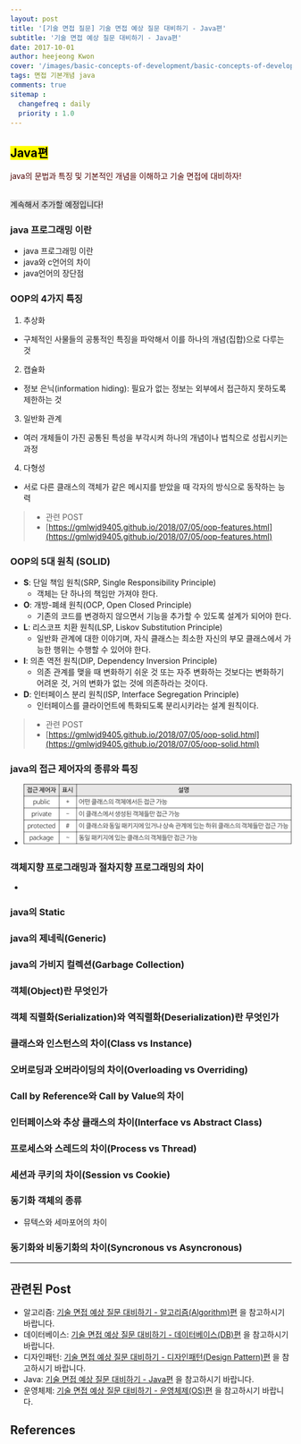 ```yaml
---
layout: post
title: '[기술 면접 질문] 기술 면접 예상 질문 대비하기 - Java편'
subtitle: '기술 면접 예상 질문 대비하기 - Java편'
date: 2017-10-01
author: heejeong Kwon
cover: '/images/basic-concepts-of-development/basic-concepts-of-development-main.png'
tags: 면접 기본개념 java
comments: true
sitemap :
  changefreq : daily
  priority : 1.0
---
```


## <mark>Java편</mark>  
<span style="color:#4d0000">java의 문법과 특징 및 기본적인 개념을 이해하고 기술 면접에 대비하자!</span>  

<br> <span style="background-color: #e1e1e1">계속해서 추가할 예정입니다!<span>

### java 프로그래밍 이란
* java 프로그래밍 이란
* java와 c언어의 차이
* java언어의 장단점

### OOP의 4가지 특징
1. 추상화
* 구체적인 사물들의 공통적인 특징을 파악해서 이를 하나의 개념(집합)으로 다루는 것
2. 캡슐화
* 정보 은닉(information hiding): 필요가 없는 정보는 외부에서 접근하지 못하도록 제한하는 것
3. 일반화 관계
* 여러 개체들이 가진 공통된 특성을 부각시켜 하나의 개념이나 법칙으로 성립시키는 과정
4. 다형성
* 서로 다른 클래스의 객체가 같은 메시지를 받았을 때 각자의 방식으로 동작하는 능력

> - 관련 POST  
> - [https://gmlwjd9405.github.io/2018/07/05/oop-features.html](https://gmlwjd9405.github.io/2018/07/05/oop-features.html)

### OOP의 5대 원칙 (SOLID)
* **S**: 단일 책임 원칙(SRP, Single Responsibility Principle)
  * 객체는 단 하나의 책임만 가져야 한다.
* **O**: 개방-폐쇄 원칙(OCP, Open Closed Principle)
  * 기존의 코드를 변경하지 않으면서 기능을 추가할 수 있도록 설계가 되어야 한다.
* **L**: 리스코프 치환 원칙(LSP, Liskov Substitution Principle)
  * 일반화 관계에 대한 이야기며, 자식 클래스는 최소한 자신의 부모 클래스에서 가능한 행위는 수행할 수 있어야 한다.
* **I**: 의존 역전 원칙(DIP, Dependency Inversion Principle)
  * 의존 관계를 맺을 때 변화하기 쉬운 것 또는 자주 변화하는 것보다는 변화하기 어려운 것, 거의 변화가 없는 것에 의존하라는 것이다.
* **D**: 인터페이스 분리 원칙(ISP, Interface Segregation Principle)
  * 인터페이스를 클라이언트에 특화되도록 분리시키라는 설계 원칙이다.

> - 관련 POST
> -  [https://gmlwjd9405.github.io/2018/07/05/oop-solid.html](https://gmlwjd9405.github.io/2018/07/05/oop-solid.html)


### java의 접근 제어자의 종류와 특징
* ![](/images/class-diagram/access-controller.png)

### 객체지향 프로그래밍과 절차지향 프로그래밍의 차이
*

### java의 Static

### java의 제네릭(Generic)

### java의 가비지 컬렉션(Garbage Collection)

### 객체(Object)란 무엇인가

### 객체 직렬화(Serialization)와 역직렬화(Deserialization)란 무엇인가

### 클래스와 인스턴스의 차이(Class vs Instance)

### 오버로딩과 오버라이딩의 차이(Overloading vs Overriding)

### Call by Reference와 Call by Value의 차이

### 인터페이스와 추상 클래스의 차이(Interface vs Abstract Class)

### 프로세스와 스레드의 차이(Process vs Thread)

### 세션과 쿠키의 차이(Session vs Cookie)

### 동기화 객체의 종류
* 뮤텍스와 세마포어의 차이

### 동기화와 비동기화의 차이(Syncronous vs Asyncronous)



---

## 관련된 Post
* 알고리즘: [기술 면접 예상 질문 대비하기 - 알고리즘(Algorithm)편](https://gmlwjd9405.github.io/2017/10/01/basic-concepts-of-development-algorithm.html) 을 참고하시기 바랍니다.
* 데이터베이스: [기술 면접 예상 질문 대비하기 - 데이터베이스(DB)편](https://gmlwjd9405.github.io/2017/10/01/basic-concepts-of-development-db.html) 을 참고하시기 바랍니다.
* 디자인패턴: [기술 면접 예상 질문 대비하기 - 디자인패턴(Design Pattern)편](https://gmlwjd9405.github.io/2017/10/01/basic-concepts-of-development-designpattern.html) 을 참고하시기 바랍니다.
* Java: [기술 면접 예상 질문 대비하기 - Java편](https://gmlwjd9405.github.io/2017/10/01/basic-concepts-of-development-java.html) 을 참고하시기 바랍니다.
* 운영체제: [기술 면접 예상 질문 대비하기 - 운영체제(OS)편](https://gmlwjd9405.github.io/2017/10/01/basic-concepts-of-development-os.html) 을 참고하시기 바랍니다.


## References
<!-- > - [http://hahahoho5915.tistory.com/16](http://hahahoho5915.tistory.com/16)
> - [http://cheekee.co.kr/?p=273](http://cheekee.co.kr/?p=273)
> - [http://manducku.tistory.com/44](http://manducku.tistory.com/44)
> - [https://www.slideshare.net/HaYouri/hau-java](https://www.slideshare.net/HaYouri/hau-java) -->

